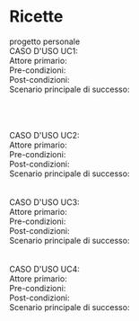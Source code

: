 # Ricette
progetto personale
<br>
CASO D'USO UC1: <br>
Attore primario: <br>
Pre-condizioni: <br>
Post-condizioni: <br>
Scenario principale di successo:

<br>
<br>
<br>
CASO D'USO UC2: <br>
Attore primario: <br>
Pre-condizioni: <br>
Post-condizioni: <br>
Scenario principale di successo:

<br>
<br>
<br>
CASO D'USO UC3: <br>
Attore primario: <br>
Pre-condizioni: <br>
Post-condizioni: <br>
Scenario principale di successo:

<br>
<br>
<br>
CASO D'USO UC4: <br>
Attore primario: <br>
Pre-condizioni: <br>
Post-condizioni: <br>
Scenario principale di successo:

